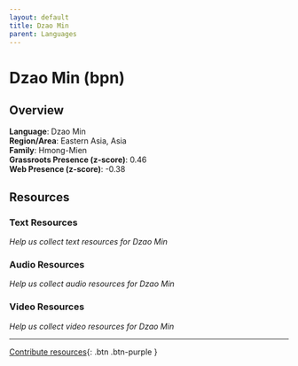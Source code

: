 ```yaml
---
layout: default
title: Dzao Min
parent: Languages
---
```


# Dzao Min (bpn)

## Overview

**Language**: Dzao Min  
**Region/Area**: Eastern Asia, Asia  
**Family**: Hmong-Mien  
**Grassroots Presence (z-score)**: 0.46  
**Web Presence (z-score)**: -0.38  

## Resources

### Text Resources
*Help us collect text resources for Dzao Min*

### Audio Resources
*Help us collect audio resources for Dzao Min*

### Video Resources
*Help us collect video resources for Dzao Min*

---

[Contribute resources](https://forms.office.com/e/1SfLJx3u1r){: .btn .btn-purple }
